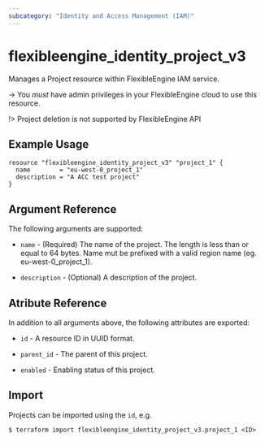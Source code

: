 ```yaml
---
subcategory: "Identity and Access Management (IAM)"
---
```


# flexibleengine_identity_project_v3

Manages a Project resource within FlexibleEngine IAM service.

-> You *must* have admin privileges in your FlexibleEngine cloud to use this resource.

!> Project deletion is not supported by FlexibleEngine API

## Example Usage

```hcl
resource "flexibleengine_identity_project_v3" "project_1" {
  name        = "eu-west-0_project_1"
  description = "A ACC test project"
}
```

## Argument Reference

The following arguments are supported:

* `name` - (Required) The name of the project. The length is less than or equal
     to 64 bytes. Name mut be prefixed with a valid region name (eg. eu-west-0_project_1).

* `description` - (Optional) A description of the project.

## Atribute Reference

In addition to all arguments above, the following attributes are exported:

* `id` - A resource ID in UUID format.

* `parent_id` - The parent of this project.

* `enabled` - Enabling status of this project.

## Import

Projects can be imported using the `id`, e.g.

```
$ terraform import flexibleengine_identity_project_v3.project_1 <ID>
```
